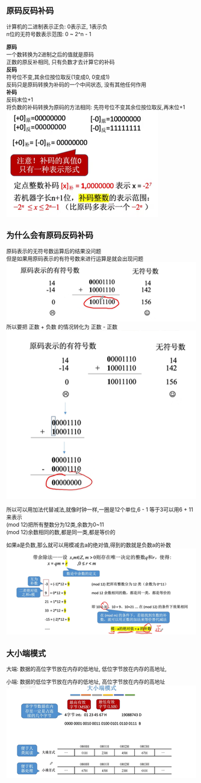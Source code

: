 ## 原码反码补码
计算机的二进制表示正负: 0表示正, 1表示负  
n位的无符号数表示范围: 0 ~ 2^n - 1  

**原码**  
一个数转换为2进制之后的值就是原码  
正数的原反补相同, 只有负数才去计算它的补码  
**反码**  
符号位不变,其余位按位取反(1变成0, 0变成1)  
反码只是原码转换为补码的一个中间状态, 没有其他任何作用  
**补码**  
反码末位+1  
将负数的补码转换为原码的方法相同: 先符号位不变其余位按位取反,再末位+1  
![](./img/img3.png)


## 为什么会有原码反码补码
原码表示的无符号数运算后的结果没问题  
但是如果用原码表示的有符号数来进行运算是就会出现问题
![](./img/img0.png)  
所以要把 正数 + 负数 的情况转化为 正数 - 正数  
![](./img/img1.png)  

所以可以用加法代替减法,就像时钟一样,一圈是12个单位,6 - 1 等于3可以用6 + 11来表示  
(mod 12)把所有整数分为12类,余数为0~11  
(mod 12)余数相同的数,都是同一类,都是等价的  

如果a是负数,那么就可以用模减去a的绝对值,得到的数就是负数a的补数
![](./img/img2.png)  

## 大小端模式  
大端: 数据的高位字节放在内存的低地址, 低位字节放在内存的高地址, 

小端: 数据的低位字节放在内存的低地址, 高位字节放在内存的高地址
![](./img/img4.png)